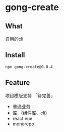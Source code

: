# gong-create

## What

自用的cli

## Install

```bash
npx gong-create@0.0.4
```

## Feature

项目模版支持 「待完善」

- 普通业务
- 库 （组件库、cli）
- react vue
- monorepo
